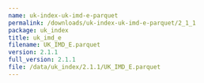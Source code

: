 ```yaml
---
name: uk-index-uk-imd-e-parquet
permalink: /downloads/uk-index-uk-imd-e-parquet/2_1_1
package: uk_index
title: uk_imd_e
filename: UK_IMD_E.parquet
version: 2.1.1
full_version: 2.1.1
file: /data/uk_index/2.1.1/UK_IMD_E.parquet
---
```

